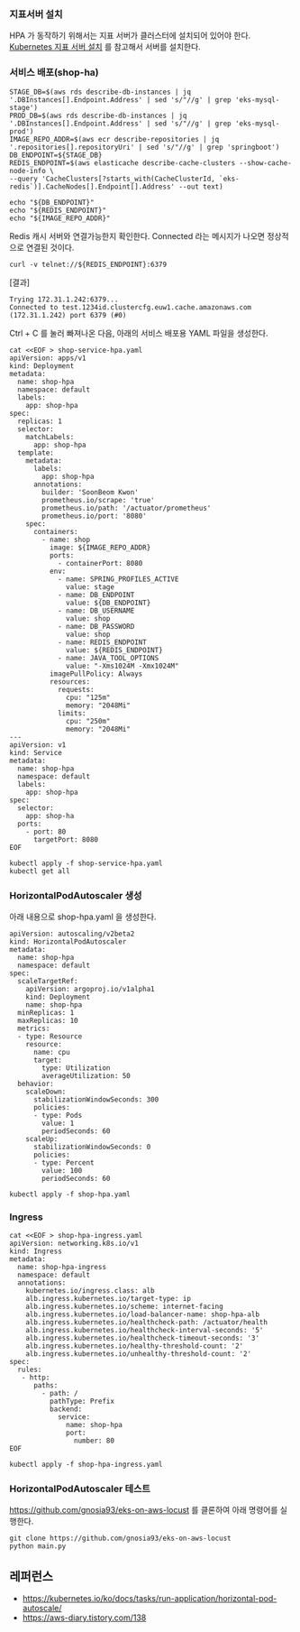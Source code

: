 
### 지표서버 설치 ###

HPA 가 동작하기 위해서는 지표 서버가 클러스터에 설치되어 있어야 한다. [Kubernetes 지표 서버 설치](https://github.com/gnosia93/eks-on-aws/blob/main/tutorial/eks-metrics.md) 를 참고해서 서버를 설치한다. 


### 서비스 배포(shop-ha) ###

```
STAGE_DB=$(aws rds describe-db-instances | jq '.DBInstances[].Endpoint.Address' | sed 's/"//g' | grep 'eks-mysql-stage')
PROD_DB=$(aws rds describe-db-instances | jq '.DBInstances[].Endpoint.Address' | sed 's/"//g' | grep 'eks-mysql-prod')
IMAGE_REPO_ADDR=$(aws ecr describe-repositories | jq '.repositories[].repositoryUri' | sed 's/"//g' | grep 'springboot')
DB_ENDPOINT=${STAGE_DB}
REDIS_ENDPOINT=$(aws elasticache describe-cache-clusters --show-cache-node-info \
--query 'CacheClusters[?starts_with(CacheClusterId, `eks-redis`)].CacheNodes[].Endpoint[].Address' --out text)

echo "${DB_ENDPOINT}"
echo "${REDIS_ENDPOINT}"
echo "${IMAGE_REPO_ADDR}"
```
Redis 캐시 서버와 연결가능한지 확인한다. Connected 라는 메시지가 나오면 정상적으로 연결된 것이다. 

```
curl -v telnet://${REDIS_ENDPOINT}:6379
```
[결과]
```
Trying 172.31.1.242:6379...
Connected to test.1234id.clustercfg.euw1.cache.amazonaws.com (172.31.1.242) port 6379 (#0)
```

Ctrl + C 를 눌러 빠져나온 다음, 아래의 서비스 배포용 YAML 파일을 생성한다. 
```
cat <<EOF > shop-service-hpa.yaml
apiVersion: apps/v1
kind: Deployment
metadata:
  name: shop-hpa
  namespace: default
  labels:
    app: shop-hpa
spec:
  replicas: 1
  selector:
    matchLabels:
      app: shop-hpa
  template:
    metadata:
      labels:
        app: shop-hpa
      annotations:
        builder: 'SoonBeom Kwon'
        prometheus.io/scrape: 'true'
        prometheus.io/path: '/actuator/prometheus'
        prometheus.io/port: '8080'
    spec:
      containers:
        - name: shop
          image: ${IMAGE_REPO_ADDR}
          ports:
            - containerPort: 8080
          env:
            - name: SPRING_PROFILES_ACTIVE
              value: stage
            - name: DB_ENDPOINT
              value: ${DB_ENDPOINT}
            - name: DB_USERNAME
              value: shop
            - name: DB_PASSWORD
              value: shop
            - name: REDIS_ENDPOINT
              value: ${REDIS_ENDPOINT}
            - name: JAVA_TOOL_OPTIONS
              value: "-Xms1024M -Xmx1024M"
          imagePullPolicy: Always
          resources:
            requests:
              cpu: "125m"
              memory: "2048Mi"
            limits:
              cpu: "250m"
              memory: "2048Mi"
---
apiVersion: v1
kind: Service
metadata:
  name: shop-hpa
  namespace: default
  labels:
    app: shop-hpa
spec:
  selector:
    app: shop-ha
  ports:
    - port: 80
      targetPort: 8080
EOF
```

```
kubectl apply -f shop-service-hpa.yaml
kubectl get all
```


### HorizontalPodAutoscaler 생성 ###
아래 내용으로 shop-hpa.yaml 을 생성한다.
```
apiVersion: autoscaling/v2beta2
kind: HorizontalPodAutoscaler
metadata:
  name: shop-hpa
  namespace: default
spec:
  scaleTargetRef:
    apiVersion: argoproj.io/v1alpha1
    kind: Deployment
    name: shop-hpa
  minReplicas: 1
  maxReplicas: 10
  metrics:
  - type: Resource
    resource:
      name: cpu
      target:
        type: Utilization
        averageUtilization: 50
  behavior:
    scaleDown:
      stabilizationWindowSeconds: 300
      policies:
      - type: Pods
        value: 1
        periodSeconds: 60
    scaleUp:
      stabilizationWindowSeconds: 0
      policies:
      - type: Percent
        value: 100
        periodSeconds: 60
```

```
kubectl apply -f shop-hpa.yaml
```
### Ingress ###
```
cat <<EOF > shop-hpa-ingress.yaml
apiVersion: networking.k8s.io/v1
kind: Ingress
metadata:
  name: shop-hpa-ingress
  namespace: default
  annotations:
    kubernetes.io/ingress.class: alb
    alb.ingress.kubernetes.io/target-type: ip
    alb.ingress.kubernetes.io/scheme: internet-facing
    alb.ingress.kubernetes.io/load-balancer-name: shop-hpa-alb
    alb.ingress.kubernetes.io/healthcheck-path: /actuator/health
    alb.ingress.kubernetes.io/healthcheck-interval-seconds: '5'
    alb.ingress.kubernetes.io/healthcheck-timeout-seconds: '3'
    alb.ingress.kubernetes.io/healthy-threshold-count: '2'
    alb.ingress.kubernetes.io/unhealthy-threshold-count: '2'
spec:
  rules:
   - http:
      paths:
        - path: /
          pathType: Prefix
          backend:
            service:
              name: shop-hpa
              port:
                number: 80
EOF
```
```
kubectl apply -f shop-hpa-ingress.yaml
```


### HorizontalPodAutoscaler 테스트 ###

https://github.com/gnosia93/eks-on-aws-locust 를 클론하여 아래 명령어를 실행한다.
```
git clone https://github.com/gnosia93/eks-on-aws-locust
python main.py
```


## 레퍼런스 ##

* https://kubernetes.io/ko/docs/tasks/run-application/horizontal-pod-autoscale/
* https://aws-diary.tistory.com/138
